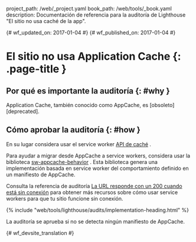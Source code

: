 project_path: /web/_project.yaml
book_path: /web/tools/_book.yaml
description: Documentación de referencia para la auditoría de Lighthouse "El sitio no usa caché de la app".

{# wf_updated_on: 2017-01-04 #}
{# wf_published_on: 2017-01-04 #}

# El sitio no usa Application Cache  {: .page-title }

## Por qué es importante la auditoría {: #why }

Application Cache, también conocido como AppCache, es [obsoleto][deprecated].

[obsoleto]: https://html.spec.whatwg.org/multipage/browsers.html#offline

## Cómo aprobar la auditoría {: #how }

En su lugar considera usar el service worker [API de caché][API] .

Para ayudar a migrar desde AppCache a service workers, considera usar la biblioteca
[sw-appcache-behavior][sw-appcache-behavior] . Esta biblioteca genera una
implementación basada en service worker del comportamiento definido en un manifiesto de
AppCache.

Consulta la referencia de auditoría [La URL responde con un 200 cuando está sin conexión](http-200-when-offline) 
para obtener más recursos sobre cómo usar service workers para que tu sitio funcione
sin conexión.

[API]: https://developer.mozilla.org/en-US/docs/Web/API/Cache

[sw-appcache-behavior]: https://github.com/GoogleChrome/sw-helpers/blob/master/packages/sw-appcache-behavior

{% include "web/tools/lighthouse/audits/implementation-heading.html" %}

La auditoría se aprueba si no se detecta ningún manifiesto de AppCache.


{# wf_devsite_translation #}
